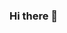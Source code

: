 ### Hi there 👋

<!--
<h1 align="center">Hi 👋, I'm Mocha</h1>
<h3 align="center">I am a beginner code. I usually code for fun, I like doing fun little projects.</h3>

<p align="left"> <img src="https://komarev.com/ghpvc/?username=mochasent&label=Profile%20views&color=0e75b6&style=flat" alt="mochasent" /> </p>

<p align="left"> <a href="https://github.com/ryo-ma/github-profile-trophy"><img src="https://github-profile-trophy.vercel.app/?username=mochasent" alt="mochasent" /></a> </p>

<p align="left"> <a href="https://twitter.com/mochasuti" target="blank"><img src="https://img.shields.io/twitter/follow/mochasuti?logo=twitter&style=for-the-badge" alt="mochasuti" /></a> </p>

- 📫 How to reach me **devmochaoffical@gmail.com**

<h3 align="left">Connect with me:</h3>
<p align="left">
<a href="https://twitter.com/mochasuti" target="blank"><img align="center" src="https://raw.githubusercontent.com/rahuldkjain/github-profile-readme-generator/master/src/images/icons/Social/twitter.svg" alt="mochasuti" height="30" width="40" /></a>
<a href="https://www.youtube.com/c/mocha" target="blank"><img align="center" src="https://raw.githubusercontent.com/rahuldkjain/github-profile-readme-generator/master/src/images/icons/Social/youtube.svg" alt="mocha" height="30" width="40" /></a>
</p>

<h3 align="left">Languages and Tools:</h3>
<p align="left"> <a href="https://developer.mozilla.org/en-US/docs/Web/JavaScript" target="_blank" rel="noreferrer"> <img src="https://raw.githubusercontent.com/devicons/devicon/master/icons/javascript/javascript-original.svg" alt="javascript" width="40" height="40"/> </a> <a href="https://www.php.net" target="_blank" rel="noreferrer"> <img src="https://raw.githubusercontent.com/devicons/devicon/master/icons/php/php-original.svg" alt="php" width="40" height="40"/> </a> <a href="https://www.python.org" target="_blank" rel="noreferrer"> <img src="https://raw.githubusercontent.com/devicons/devicon/master/icons/python/python-original.svg" alt="python" width="40" height="40"/> </a> <a href="https://www.typescriptlang.org/" target="_blank" rel="noreferrer"> <img src="https://raw.githubusercontent.com/devicons/devicon/master/icons/typescript/typescript-original.svg" alt="typescript" width="40" height="40"/> </a> </p>

<p><img align="left" src="https://github-readme-stats.vercel.app/api/top-langs?username=mochasent&show_icons=true&locale=en&layout=compact" alt="mochasent" /></p>

<p>&nbsp;<img align="center" src="https://github-readme-stats.vercel.app/api?username=mochasent&show_icons=true&locale=en" alt="mochasent" /></p>

<p><img align="center" src="https://github-readme-streak-stats.herokuapp.com/?user=mochasent&" alt="mochasent" /></p>
-->

